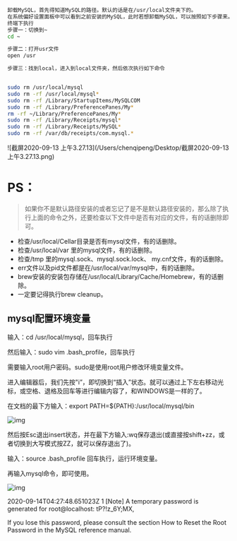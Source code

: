 ```bash
卸载MySQL，首先得知道MySQL的路径。默认的话是在/usr/local文件夹下的。
在系统偏好设置面板中可以看到之前安装的MySQL，此时若想卸载MySQL，可以按照如下步骤来。【之前安装的时候采用的是默认路径的安装，所以符合下面的卸载步骤】
终端下执行
步骤一：切换到~
cd ~

步骤二：打开usr文件
open /usr

步骤三：找到local，进入到local文件夹，然后依次执行如下命令


sudo rm /usr/local/mysql
sudo rm -rf /usr/local/mysql*
sudo rm -rf /Library/StartupItems/MySQLCOM
sudo rm -rf /Library/PreferencePanes/My*
rm -rf ~/Library/PreferencePanes/My*
sudo rm -rf /Library/Receipts/mysql*
sudo rm -rf /Library/Receipts/MySQL*
sudo rm -rf /var/db/receipts/com.mysql.*
```

![截屏2020-09-13 上午3.27.13](/Users/chenqipeng/Desktop/截屏2020-09-13 上午3.27.13.png)

# PS：

> 如果你不是默认路径安装的或者忘记了是不是默认路径安装的，那么除了执行上面的命令之外，还要检查以下文件中是否有对应的文件，有的话删除即可。

- 检查/usr/local/Cellar目录是否有mysql文件，有的话删除。
- 检查/usr/local/var 里的mysql文件，有的话删除。
- 检查/tmp 里的mysql.sock、mysql.sock.lock、 my.cnf文件，有的话删除。
- err文件以及pid文件都是在/usr/local/var/mysql中，有的话删除。
- brew安装的安装包存储在/usr/local/Library/Cache/Homebrew，有的话删除。
- 一定要记得执行brew cleanup。





## mysql配置环境变量



输入：cd /usr/local/mysql，回车执行

然后输入：sudo vim .bash_profile，回车执行

需要输入root用户密码。sudo是使用root用户修改环境变量文件。

进入编辑器后，我们先按"i”，即切换到“插入”状态。就可以通过上下左右移动光标，或空格、退格及回车等进行编辑内容了，和WINDOWS是一样的了。

在文档的最下方输入：export PATH=${PATH}:/usr/local/mysql/bin

![img](https://img-blog.csdn.net/20180610010928391?watermark/2/text/aHR0cHM6Ly9ibG9nLmNzZG4ubmV0L3FxXzM2MDA0NTIx/font/5a6L5L2T/fontsize/400/fill/I0JBQkFCMA==/dissolve/70)

然后按Esc退出insert状态，并在最下方输入:wq保存退出(或直接按shift+zz，或者切换到大写模式按ZZ，就可以保存退出了)。

输入：source .bash_profile 回车执行，运行环境变量。

再输入mysql命令，即可使用。

![img](https://img-blog.csdn.net/20180610012209831?watermark/2/text/aHR0cHM6Ly9ibG9nLmNzZG4ubmV0L3FxXzM2MDA0NTIx/font/5a6L5L2T/fontsize/400/fill/I0JBQkFCMA==/dissolve/70)





2020-09-14T04:27:48.651023Z 1 [Note] A temporary password is generated for root@localhost: tP?!z_6Y;MX,

If you lose this password, please consult the section How to Reset the Root Password in the MySQL reference manual.